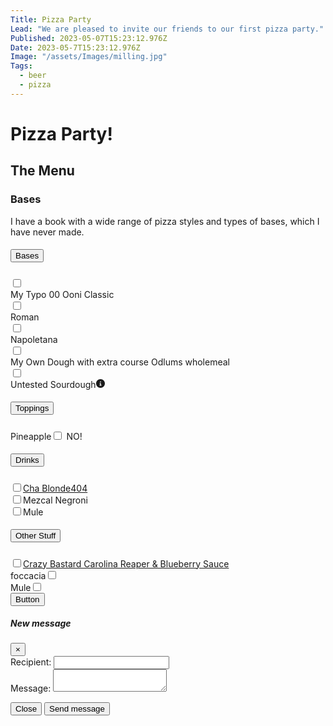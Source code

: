 ```yaml
---
Title: Pizza Party
Lead: "We are pleased to invite our friends to our first pizza party."
Published: 2023-05-07T15:23:12.976Z
Date: 2023-05-7T15:23:12.976Z
Image: "/assets/Images/milling.jpg"
Tags:
  - beer
  - pizza
---
```


# Pizza Party!



## The Menu

### Bases

I have a book with a wide range of pizza styles and types of bases, which I have never made.

<div class="container-fluid">
<div id="accordion">
  <div class="card">
    <div class="card-header" id="headingOne">
      <h5 class="mb-0">
        <button class="btn btn-link" data-toggle="collapse" data-target="#collapseOne" aria-expanded="true" aria-controls="collapseOne">
          Bases
        </button>
      </h5>
    </div>
    <div id="collapseOne" class="collapse show" aria-labelledby="headingOne" data-parent="#accordion">
      <div class="card-body">
        <div class="container">
          <div class="row">
            <div class="col-sm">
              <div class="container">
                <div class="row">
                  <div class="col-lg-2">
                    <input type="checkbox" id="chk00">
                  </div>
                  <div class="col-lg-10">
                    <label for="chk00">My Typo 00 Ooni Classic</label>
                  </div>
                </div>
              </div>
            </div>
            <div class="col-sm">
              <div class="container">
                <div class="row">
                  <div class="col-lg-2">
                    <input type="checkbox" id="chkRoman">
                  </div>
                  <div class="col-lg-10">
                    <label for="chkRoman">Roman</label>
                  </div>
                </div>
              </div>
            </div>
            <div class="col-sm">
              <div class="container">
                <div class="row">
                  <div class="col-lg-2">
                    <input type="checkbox" id="chkNapoletana">
                  </div>
                  <div class="col-lg-10">
                    <label for="chkNapoletana">Napoletana</label>
                  </div>
                </div>
              </div>
            </div>
          </div>
          <div class="row">
            <div class="col-sm">
            <div class="container">
              <div class="row">
                <div class="col-lg-2">
                  <input type="checkbox" id="chkSpecial">
                </div>
                <div class="col-lg-10">
                  <label for="chkSpecial">My Own Dough with extra course Odlums wholemeal</label>
                  </div>
                </div>
              </div>
            </div>
            <div class="col-sm">
              <div class="container">
                <div class="row">
                  <div class="col-lg-2">
                    <input type="checkbox" id="chkSourdough">
                  </div>
                  <div class="col-lg-10">
                    <label for="chkSourdough" >Untested Sourdough<i data-toggle="tooltip" data-html="true" data-placement="right" title="<em>Tooltip</em> <u>with</u> <b>HTML</b>"><svg xmlns="http://www.w3.org/2000/svg" viewBox="0 0 512 512" width="1em" height="1em" fill="currentColor">
                        <!--! Font Awesome Free 6.1.1 by @fontawesome - https://fontawesome.com License - https://fontawesome.com/license/free (Icons: CC BY 4.0, Fonts: SIL OFL 1.1, Code: MIT License) Copyright 2022 Fonticons, Inc. -->
                        <path d="M256 0C114.6 0 0 114.6 0 256s114.6 256 256 256s256-114.6 256-256S397.4 0 256 0zM256 128c17.67 0 32 14.33 32 32c0 17.67-14.33 32-32 32S224 177.7 224 160C224 142.3 238.3 128 256 128zM296 384h-80C202.8 384 192 373.3 192 360s10.75-24 24-24h16v-64H224c-13.25 0-24-10.75-24-24S210.8 224 224 224h32c13.25 0 24 10.75 24 24v88h16c13.25 0 24 10.75 24 24S309.3 384 296 384z"></path>
                    </svg></i></label>
                  </div>
                </div>
              </div>
            </div>
            <div class="col-sm">
            </div>
          </div>
        </div>
      </div>
    </div>
  </div>
  <div class="card">
    <div class="card-header" id="headingTwo">
      <h5 class="mb-0">
        <button class="btn btn-link collapsed" data-toggle="collapse" data-target="#collapseTwo" aria-expanded="false" aria-controls="collapseTwo">
          Toppings
        </button>
      </h5>
    </div>
    <div id="collapseTwo" class="collapse" aria-labelledby="headingTwo" data-parent="#accordion">
      <div class="card-body">
        <div>
          <label for="chkPineapple">Pineapple</label><input type="checkbox" id="chkPineapple">
          <span id="pineappleNo" class="invisible">NO!</span>
        </div>
      </div>
    </div>
  </div>
  <div class="card">
    <div class="card-header" id="headingThree">
      <h5 class="mb-0">
        <button class="btn btn-link collapsed" data-toggle="collapse" data-target="#collapseThree" aria-expanded="false" aria-controls="collapseThree">
          Drinks
        </button>
      </h5>
    </div>
    <div id="collapseThree" class="collapse" aria-labelledby="headingThree" data-parent="#accordion">
      <div class="card-body">
        <div class="container">
          <div class="row">
            <div class="col-sm">
              <input type="checkbox" id="chk404"><label for="chk404"><a href="https://untp.beer/zBrr3" target="_blank">Cha Blonde404</a></label>
            </div>
            <div class="col-sm">
              <input type="checkbox" id="chkNegroni"><label for="chkNegroni">Mezcal Negroni</label>
            </div>
            <div class="col-sm">
              <input type="checkbox" id="chkMule"><label for="chkMule">Mule</label>
            </div>
          </div>
        </div>
      </div>
    </div>
  </div>
  <div class="card">
    <div class="card-header" id="headingFour">
      <h5 class="mb-0">
        <button class="btn btn-link collapsed" data-toggle="collapse" data-target="#collapseFour" aria-expanded="false" aria-controls="collapseFour">
          Other Stuff
        </button>
      </h5>
    </div>
    <div id="collapseFour" class="collapse" aria-labelledby="headingFour" data-parent="#accordion">
      <div class="card-body">
        <div class="container">
          <div class="row">
            <div class="col-sm">
              <input type="checkbox" id="chkUgly"><label for="chkUgly"><a href="https://untp.beer/zBrr3" target="_blank">Crazy Bastard Carolina Reaper & Blueberry Sauce</a></label>
            </div>
            <div class="col-sm">
              <label for="chkFoccacia">foccacia</label><input type="checkbox" id="chkFoccacia">
            </div>
            <div class="col-sm">
              <label for="chkMule">Mule</label><input type="checkbox" id="chkMule">
            </div>
          </div>
        </div>
      </div>
    </div>
  </div>
</div>
</div>
<div>
  <button id="btnSubmit" type="button" class="btn btn-primary" data-toggle="modal" data-target="#exampleModal" data-whatever="@getbootstrap">Button</button>
</div>
<div class="modal fade" id="exampleModal" tabindex="-1" role="dialog" aria-labelledby="exampleModalLabel" aria-hidden="true">
  <div class="modal-dialog" role="document">
    <div class="modal-content">
      <div class="modal-header">
        <h5 class="modal-title" id="exampleModalLabel">New message</h5>
        <button type="button" class="close" data-dismiss="modal" aria-label="Close">
          <span aria-hidden="true">&times;</span>
        </button>
      </div>
      <div class="modal-body">
        <form>
          <div class="form-group">
            <label for="recipient-name" class="col-form-label">Recipient:</label>
            <input type="text" class="form-control" id="recipient-name">
          </div>
          <div class="form-group">
            <label for="message-text" class="col-form-label">Message:</label>
            <textarea class="form-control" id="message-text"></textarea>
          </div>
        </form>
      </div>
      <div class="modal-footer">
        <button type="button" class="btn btn-secondary" data-dismiss="modal">Close</button>
        <button type="button" class="btn btn-primary">Send message</button>
      </div>
    </div>
  </div>
</div>